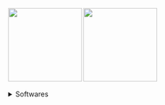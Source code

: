 <a href="https://github-readme-stats.vercel.app/api?username=moshi4&theme=vue&show_icons=true&hide=issues&hide_rank=true">
  <img align="left" src="https://github-readme-stats.vercel.app/api?username=moshi4&theme=vue&show_icons=true&hide=issues&hide_rank=true&number_format=long" height=150/>
</a>
<a href="https://github-readme-stats.vercel.app/api/top-langs/?username=moshi4&theme=vue&layout=compact&hide=roff">
  <img align="center" src="https://github-readme-stats.vercel.app/api/top-langs/?username=moshi4&theme=vue&layout=compact&hide=roff" height=150/>
</a>

<br/>
<br/>

<details>
<summary>Softwares</summary>

<br/>

|Names|Stars|Forks|Issues|PRs|Downloads|
|:--- |:--- |:--- |:---  |:---         |:---     |
|[pyCirclize](https://github.com/moshi4/pycirclize)|[![GitHub Repo stars](https://img.shields.io/github/stars/moshi4/pycirclize)](https://github.com/moshi4/pyCirclize/stargazers)|[![GitHub forks](https://img.shields.io/github/forks/moshi4/pycirclize)](https://github.com/moshi4/pyCirclize/forks)|[![GitHub Issues](https://img.shields.io/github/issues/moshi4/pycirclize)](https://github.com/moshi4/pyCirclize/issues)|[![GitHub Pull Requests](https://img.shields.io/github/issues-pr/moshi4/pycirclize?label=PR)](https://github.com/moshi4/pyCirclize/pulls)|[![PyPI - Downloads](https://img.shields.io/pypi/dm/pycirclize?label=PyPI)](https://pypi.python.org/pypi/pycirclize) &nbsp; [![Conda Downloads](https://img.shields.io/conda/d/conda-forge/pycirclize?label=conda-forge)](https://anaconda.org/conda-forge/pycirclize)|
|[pyGenomeViz](https://github.com/moshi4/pygenomeviz)|[![GitHub Repo stars](https://img.shields.io/github/stars/moshi4/pygenomeviz)](https://github.com/moshi4/pygenomeviz/stargazers)|[![GitHub forks](https://img.shields.io/github/forks/moshi4/pygenomeviz)](https://github.com/moshi4/pygenomeviz/forks)|[![GitHub Issues](https://img.shields.io/github/issues/moshi4/pygenomeviz)](https://github.com/moshi4/pygenomeviz/issues)|[![GitHub Pull Requests](https://img.shields.io/github/issues-pr/moshi4/pygenomeviz?label=PR)](https://github.com/moshi4/pygenomeviz/pulls)|[![PyPI - Downloads](https://img.shields.io/pypi/dm/pygenomeviz?label=PyPI)](https://pypi.python.org/pypi/pygenomeviz) &nbsp; [![Conda Downloads](https://img.shields.io/conda/d/bioconda/pygenomeviz?label=bioconda)](https://anaconda.org/bioconda/pygenomeviz)|
|[pyMSAviz](https://github.com/moshi4/pymsaviz)|[![GitHub Repo stars](https://img.shields.io/github/stars/moshi4/pymsaviz)](https://github.com/moshi4/pymsaviz/stargazers)|[![GitHub forks](https://img.shields.io/github/forks/moshi4/pymsaviz)](https://github.com/moshi4/pymsaviz/forks)|[![GitHub Issues](https://img.shields.io/github/issues/moshi4/pymsaviz)](https://github.com/moshi4/pymsaviz/issues)|[![GitHub Pull Requests](https://img.shields.io/github/issues-pr/moshi4/pymsaviz?label=PR)](https://github.com/moshi4/pymsaviz/pulls)|[![PyPI - Downloads](https://img.shields.io/pypi/dm/pymsaviz?label=PyPI)](https://pypi.python.org/pypi/pymsaviz) &nbsp; [![Conda Downloads](https://img.shields.io/conda/d/bioconda/pymsaviz?label=bioconda)](https://anaconda.org/bioconda/pymsaviz)|
|[ANIclustermap](https://github.com/moshi4/aniclustermap)|[![GitHub Repo stars](https://img.shields.io/github/stars/moshi4/aniclustermap)](https://github.com/moshi4/aniclustermap/stargazers)|[![GitHub forks](https://img.shields.io/github/forks/moshi4/aniclustermap)](https://github.com/moshi4/aniclustermap/forks)|[![GitHub Issues](https://img.shields.io/github/issues/moshi4/aniclustermap)](https://github.com/moshi4/aniclustermap/issues)|[![GitHub Pull Requests](https://img.shields.io/github/issues-pr/moshi4/aniclustermap?label=PR)](https://github.com/moshi4/aniclustermap/pulls)|[![PyPI - Downloads](https://img.shields.io/pypi/dm/aniclustermap?label=PyPI)](https://pypi.python.org/pypi/aniclustermap) &nbsp; [![Conda Downloads](https://img.shields.io/conda/d/bioconda/aniclustermap?label=bioconda)](https://anaconda.org/bioconda/aniclustermap)|
|[COGclassifier](https://github.com/moshi4/cogclassifier)|[![GitHub Repo stars](https://img.shields.io/github/stars/moshi4/cogclassifier)](https://github.com/moshi4/cogclassifier/stargazers)|[![GitHub forks](https://img.shields.io/github/forks/moshi4/cogclassifier)](https://github.com/moshi4/cogclassifier/forks)|[![GitHub Issues](https://img.shields.io/github/issues/moshi4/cogclassifier)](https://github.com/moshi4/cogclassifier/issues)|[![GitHub Pull Requests](https://img.shields.io/github/issues-pr/moshi4/cogclassifier?label=PR)](https://github.com/moshi4/cogclassifier/pulls)|[![PyPI - Downloads](https://img.shields.io/pypi/dm/cogclassifier?label=PyPI)](https://pypi.python.org/pypi/cogclassifier) &nbsp; [![Conda Downloads](https://img.shields.io/conda/d/bioconda/cogclassifier?label=bioconda)](https://anaconda.org/bioconda/cogclassifier)|
|[phyTreeViz](https://github.com/moshi4/phytreeviz)|[![GitHub Repo stars](https://img.shields.io/github/stars/moshi4/phytreeviz)](https://github.com/moshi4/phytreeviz/stargazers)|[![GitHub forks](https://img.shields.io/github/forks/moshi4/phytreeviz)](https://github.com/moshi4/phytreeviz/forks)|[![GitHub Issues](https://img.shields.io/github/issues/moshi4/phytreeviz)](https://github.com/moshi4/phytreeviz/issues)|[![GitHub Pull Requests](https://img.shields.io/github/issues-pr/moshi4/phytreeviz?label=PR)](https://github.com/moshi4/phytreeviz/pulls)|[![PyPI - Downloads](https://img.shields.io/pypi/dm/phytreeviz?label=PyPI)](https://pypi.python.org/pypi/phytreeviz)  &nbsp; [![Conda Downloads](https://img.shields.io/conda/d/conda-forge/phytreeviz?label=conda-forge)](https://anaconda.org/conda-forge/phytreeviz)|
|[pybarrnap](https://github.com/moshi4/pybarrnap)|[![GitHub Repo stars](https://img.shields.io/github/stars/moshi4/pybarrnap)](https://github.com/moshi4/pybarrnap/stargazers)|[![GitHub forks](https://img.shields.io/github/forks/moshi4/pybarrnap)](https://github.com/moshi4/pybarrnap/forks)|[![GitHub Issues](https://img.shields.io/github/issues/moshi4/pybarrnap)](https://github.com/moshi4/pybarrnap/issues)|[![GitHub Pull Requests](https://img.shields.io/github/issues-pr/moshi4/pybarrnap?label=PR)](https://github.com/moshi4/pybarrnap/pulls)|[![PyPI - Downloads](https://img.shields.io/pypi/dm/pybarrnap?label=PyPI)](https://pypi.python.org/pypi/pybarrnap) &nbsp; [![Conda Downloads](https://img.shields.io/conda/d/bioconda/pybarrnap?label=bioconda)](https://anaconda.org/bioconda/pybarrnap)|

</details>
